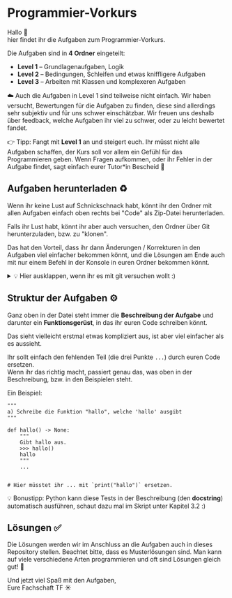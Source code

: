 # Programmier-Vorkurs

Hallo 👋  
hier findet ihr die Aufgaben zum Programmier-Vorkurs.

Die Aufgaben sind in **4 Ordner** eingeteilt:  

- **Level 1** – Grundlagenaufgaben, Logik  
- **Level 2** – Bedingungen, Schleifen und etwas kniffligere Aufgaben
- **Level 3** – Arbeiten mit Klassen und komplexeren Aufgaben

☁️ Auch die Aufgaben in Level 1 sind teilweise nicht einfach. Wir haben versucht, Bewertungen für die Aufgaben zu finden, diese sind allerdings sehr subjektiv und für uns schwer einschätzbar. Wir freuen uns deshalb über feedback, welche Aufgaben ihr viel zu schwer, oder zu leicht bewertet fandet. 

👉 Tipp: Fangt mit **Level 1** an und steigert euch. Ihr müsst nicht alle Aufgaben schaffen, der Kurs soll vor allem ein Gefühl für das Programmieren geben. Wenn Fragen aufkommen, oder ihr Fehler in der Aufgabe findet, sagt einfach eurer Tutor*in Bescheid 🫶

## Aufgaben herunterladen ♻️

Wenn ihr keine Lust auf Schnickschnack habt, könnt ihr den Ordner mit allen Aufgaben einfach oben rechts bei "Code" als Zip-Datei herunterladen.

Falls ihr Lust habt, könnt ihr aber auch versuchen, den Ordner über Git herunterzuladen, bzw. zu "klonen".

Das hat den Vorteil, dass ihr dann Änderungen / Korrekturen in den Aufgaben viel einfacher bekommen könnt, und die Lösungen am Ende auch mit nur einem Befehl in der Konsole in euren Ordner bekommen könnt.
<details>
<summary>
💡 Hier ausklappen, wenn ihr es mit git versuchen wollt :)
</summary>
<h3> 📥 Anleitung: den Ordner (<strong>das Git-Repository</strong>) klonen: </h3>
Damit ihr die Aufgaben bearbeiten könnt, müsst ihr das Repository auf euren eigenen Rechner holen.
Das nennt man klonen.

#### 1. Git installieren 👩‍🔧

- Windows: Git herunterladen und installieren (bei allen Fragen einfach „weiter“ klicken).

- macOS: Meist ist Git schon installiert.
Sonst:``brew install git` im Terminal.


- Linux (Ubuntu/Debian):
  ```
  sudo apt update
  sudo apt install git
  ```
#### 2. Ordner wählen  🗂 ️
Überlegt euch, in welchem Ordner ihr die Dateien speichern wollt. Zum Beispiel Dokumente.
Öffnet dort ein Terminal (oder Git Bash auf Windows).
#### 3. Repo klonen ♻
Gebe folgenden Befehl ein:
```
git clone https://github.com/lillyayu/Program-Vorkurs.git
```
Das lädt das komplette Repo herunter.
Es entsteht ein neuer Ordner Program-Vorkurs.
#### 4. In den Ordner wechseln ➡️
```
cd Program-Vorkurs
```
Jetzt seid ihr im Ordner mit den Aufgaben und könnt die Dateien sehen.

Wenn Änderungen kommen, oder um am Ende die Lösungen direkt in den Ordner zu bekommen, könnt ihr im Ordner "Program-Vorkurs" `git pull`
machen.

Um eine Datei direkt mit VSCode zu öffnen, könnt ihr im Terminal übrigens `code <datei.py>` schreiben :)

Bei Fragen hierzu kann oft ChatGPT weiterhelfen, ansonsten ist es nicht wichtig, dass ihr das über git macht, aber ein nice-to-have. ☀️
</details>

## Struktur der Aufgaben ⚙️

Ganz oben in der Datei steht immer die **Beschreibung der Aufgabe** und darunter ein **Funktionsgerüst**, in das ihr euren Code schreiben könnt. 

Das sieht vielleicht erstmal etwas kompliziert aus, ist aber viel einfacher als es aussieht.

Ihr sollt einfach den fehlenden Teil (die drei Punkte `...`) durch euren Code ersetzen.  
Wenn ihr das richtig macht, passiert genau das, was oben in der Beschreibung, bzw. in den Beispielen steht.

Ein Beispiel:

```py3
"""
a) Schreibe die Funktion "hallo", welche 'hallo' ausgibt
"""

def hallo() -> None:
    """
    Gibt hallo aus.
    >>> hallo()
    hallo
    """
    ...


# Hier müsstet ihr ... mit `print("hallo")` ersetzen.
```


💡 Bonustipp: Python kann diese Tests in der Beschreibung (den **docstring**) automatisch ausführen, schaut dazu mal im Skript unter Kapitel 3.2 :)

## Lösungen ✅

Die Lösungen werden wir im Anschluss an die Aufgaben auch in dieses Repository stellen. Beachtet bitte, dass es Musterlösungen sind. Man kann auf viele verschiedene Arten programmieren und oft sind Lösungen gleich gut! 🌱

Und jetzt viel Spaß mit den Aufgaben, \
Eure Fachschaft TF ☀️
